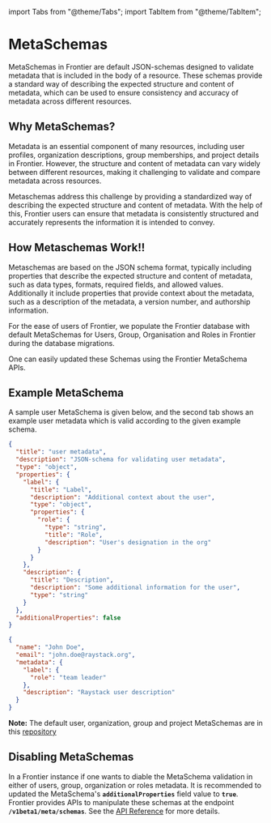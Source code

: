 import Tabs from "@theme/Tabs";
import TabItem from "@theme/TabItem";

# MetaSchemas

MetaSchemas in Frontier are default JSON-schemas designed to validate metadata that is included in the body of a resource. These schemas provide a standard way of describing the expected structure and content of metadata, which can be used to ensure consistency and accuracy of metadata across different resources.

## Why MetaSchemas?

Metadata is an essential component of many resources, including user profiles, organization descriptions, group memberships, and project details in Frontier. However, the structure and content of metadata can vary widely between different resources, making it challenging to validate and compare metadata across resources.

Metaschemas address this challenge by providing a standardized way of describing the expected structure and content of metadata. With the help of this, Frontier users can ensure that metadata is consistently structured and accurately represents the information it is intended to convey.

## How Metaschemas Work!!

Metaschemas are based on the JSON schema format, typically including properties that describe the expected structure and content of metadata, such as data types, formats, required fields, and allowed values. Additionally it include properties that provide context about the metadata, such as a description of the metadata, a version number, and authorship information.

For the ease of users of Frontier, we populate the Frontier database with default MetaSchemas for Users, Group, Organisation and Roles in Frontier during the database migrations.

One can easily updated these Schemas using the Frontier MetaSchema APIs.

## Example MetaSchema

A sample user MetaSchema is given below, and the second tab shows an example user metadata which is valid according to the given example schema.

<Tabs groupId="cli" >
<TabItem value="User MetaSchema" label="User MetaSchema">

```json
{
  "title": "user metadata",
  "description": "JSON-schema for validating user metadata",
  "type": "object",
  "properties": {
    "label": {
      "title": "Label",
      "description": "Additional context about the user",
      "type": "object",
      "properties": {
        "role": {
          "type": "string",
          "title": "Role",
          "description": "User's designation in the org"
        }
      }
    },
    "description": {
      "title": "Description",
      "description": "Some additional information for the user",
      "type": "string"
    }
  },
  "additionalProperties": false
}
```

</TabItem>
<TabItem value="Valid User" label="Valid User">

```json
{
  "name": "John Doe",
  "email": "john.doe@raystack.org",
  "metadata": {
    "label": {
      "role": "team leader"
    },
    "description": "Raystack user description"
  }
}
```

</TabItem>
</Tabs>

**Note:** The default user, organization, group and project MetaSchemas are in this [repository](https://github.com/raystack/frontier/tree/feat/json-schema-validation/internal/store/postgres/metaschemas)

## Disabling MetaSchemas

In a Frontier instance if one wants to diable the MetaSchema validation in either of users, group, organization or roles metadata. It is recommended to updated the MetaSchema's **`additionalProperties`** field value to **`true`**. Frontier provides APIs to manipulate these schemas at the endpoint **`/v1beta1/meta/schemas`**. See the [API Reference](../apis/frontier-service-create-meta-schema.api.mdx) for more details.
